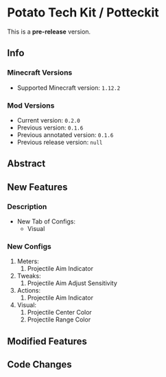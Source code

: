 # Potato Tech Kit / Potteckit

This is a **pre-release** version.

## Info

### Minecraft Versions

- Supported Minecraft version: `1.12.2`

### Mod Versions

- Current version: `0.2.0`
- Previous version: `0.1.6`
- Previous annotated version: `0.1.6`
- Previous release version: `null`

## Abstract

## New Features

### Description

- New Tab of Configs:
   - Visual

### New Configs

1. Meters:
   1. Projectile Aim Indicator
2. Tweaks:
   1. Projectile Aim Adjust Sensitivity
3. Actions:
   1. Projectile Aim Indicator
4. Visual:
   1. Projectile Center Color
   2. Projectile Range Color

## Modified Features

## Code Changes
